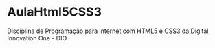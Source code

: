 # AulaHtml5CSS3
Disciplina de Programação para internet com HTML5 e CSS3 da Digital Innovation One - DIO

